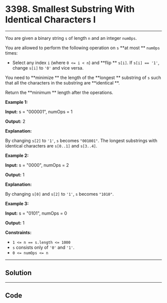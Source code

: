 # 3398. Smallest Substring With Identical Characters I

---

You are given a binary string `s` of length `n` and an integer `numOps`.

You are allowed to perform the following operation on `s` **at most ** `numOps` times:

  * Select any index `i` (where `0 <= i < n`) and **flip ** `s[i]`. If `s[i] == '1'`, change `s[i]` to `'0'` and vice versa.



You need to **minimize ** the length of the **longest ** substring of `s` such that all the characters in the substring are **identical **.

Return the **minimum ** length after the operations.

 

**Example 1:**

**Input:** s = "000001", numOps = 1

**Output:** 2

**Explanation:**  

By changing `s[2]` to `'1'`, `s` becomes `"001001"`. The longest substrings with identical characters are `s[0..1]` and `s[3..4]`.

**Example 2:**

**Input:** s = "0000", numOps = 2

**Output:** 1

**Explanation:**  

By changing `s[0]` and `s[2]` to `'1'`, `s` becomes `"1010"`.

**Example 3:**

**Input:** s = "0101", numOps = 0

**Output:** 1

 

**Constraints:**

  * `1 <= n == s.length <= 1000`
  * `s` consists only of `'0'` and `'1'`.
  * `0 <= numOps <= n`

---

## Solution



---

## Code
```python


```